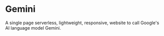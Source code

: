 # Gemini
A single page serverless, lightweight, responsive, website to call Google's AI language model Gemini.
